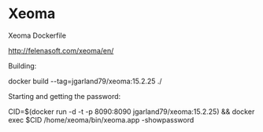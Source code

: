 # Xeoma
Xeoma Dockerfile

http://felenasoft.com/xeoma/en/

Building:

docker build --tag=jgarland79/xeoma:15.2.25 ./

Starting and getting the password:

CID=$(docker run -d -t -p 8090:8090 jgarland79/xeoma:15.2.25) && docker exec $CID /home/xeoma/bin/xeoma.app -showpassword



